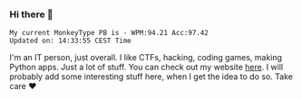 ### Hi there 👋
<!-- PB START -->
```
My current MonkeyType PB is - WPM:94.21 Acc:97.42
Updated on: 14:33:55 CEST Time
```
<!-- PB END -->
I'm an IT person, just overall. I like CTFs, hacking, coding games, making Python apps. Just a lot of stuff.
You can check out my website [here](https://skill3472.github.io/).
I will probably add some interesting stuff here, when I get the idea to do so. Take care ❤️
